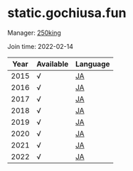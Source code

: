 # static.gochiusa.fun

Manager: [250king](https://github.com/250king)

Join time: 2022-02-14

| Year | Available | Language                                  |
|------|-----------|-------------------------------------------|
| 2015 | √         | [JA](https://static.gochiusa.fun/af/2015/) |
| 2016 | √         | [JA](https://static.gochiusa.fun/af/2016/) |
| 2017 | √         | [JA](https://static.gochiusa.fun/af/2017/) |
| 2018 | √         | [JA](https://static.gochiusa.fun/af/2018/) |
| 2019 | √         | [JA](https://static.gochiusa.fun/af/2019/) |
| 2020 | √         | [JA](https://static.gochiusa.fun/af/2020/) |
| 2021 | √         | [JA](https://static.gochiusa.fun/af/2021/) |
| 2022 | √         | [JA](https://static.gochiusa.fun/af/2022/) |
